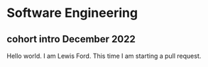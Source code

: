 # Software Engineering

## cohort intro December 2022

Hello world. I am Lewis Ford. This time I am starting a pull request.
